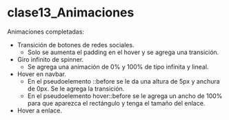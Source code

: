 # clase13_Animaciones

Animaciones completadas:
- Transición de botones de redes sociales.
  - Solo se aumenta el padding en el hover y se agrega una transición.
- Giro infinito de spinner.
  - Se agrega una animación de 0% y 100% de tipo infinita y lineal.
- Hover en navbar.
  - En el pseudoelemento ::before se le da una altura de 5px y anchura de 0px. Se le agrega la transición.
  - En el pseudoelemento hover::before se le agrega un ancho de 100% para que aparezca el rectángulo y tenga el tamaño del enlace.
- Hover a enlace.
